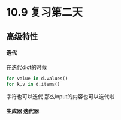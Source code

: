 10.9 复习第二天
====

高级特性
------

#### 迭代
在迭代dict的时候 
```py
for value in d.values()
for k,v in d.items()
```
字符也可以迭代 那么input的内容也可以迭代啦

#### 生成器 迭代器